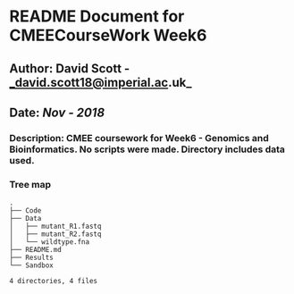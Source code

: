 # README Document for CMEECourseWork Week6
## Author: David Scott - _david.scott18@imperial.ac.uk_
## Date: _Nov - 2018_

### Description: CMEE coursework for Week6 - Genomics and Bioinformatics. No scripts were made. Directory includes data used.

### Tree map
```
.
├── Code
├── Data
│   ├── mutant_R1.fastq
│   ├── mutant_R2.fastq
│   └── wildtype.fna
├── README.md
├── Results
└── Sandbox

4 directories, 4 files

```
